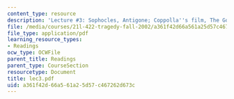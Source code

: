 ```yaml
---
content_type: resource
description: 'Lecture #3: Sophocles, Antigone; Coppolla''s film, The Godfather'
file: /media/courses/21l-422-tragedy-fall-2002/a361f42d66a561a25d57c467262d673c_lec3.pdf
file_type: application/pdf
learning_resource_types:
- Readings
ocw_type: OCWFile
parent_title: Readings
parent_type: CourseSection
resourcetype: Document
title: lec3.pdf
uid: a361f42d-66a5-61a2-5d57-c467262d673c
---
```

